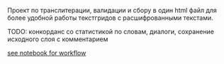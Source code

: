 Проект по транслитерации, валидации и сбору в один html файл для более удобной работы текстгридов с расшифрованными текстами.

TODO: конкорданс со статистикой по словам, диалоги, сохранение исходного слоя с комментарием

[see notebook for workflow](https://github.com/timtim1342/tukita_translit/blob/main/main.ipynb)
